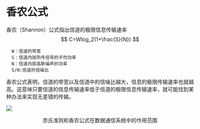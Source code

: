 # 香农公式

香农（Shannon）公式指出信道的极限信息传输速率
$$
C=Wlog_2(1+\frac{S}{N})
$$

```
  W：信道的带宽
  S：信道内部所传信号的平均功率
  N：信道内部高斯噪声的功率
  S/N:信道的信噪比
```

香农公式表明，信道的带宽以及信道中的信噪比越大，信息的极限传输速率也就越高。这意味只要信道的信息传输速率低于信道的极限信息传输速率，就可能找到某种办法来实现无差错的传输。





![](https://raw.githubusercontent.com/ZanderZhao/images/master/img2019/20191104143545.png)



<center>奈氏准则和香农公式在数据通信系统中的作用范围</center>




